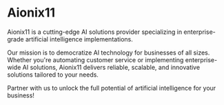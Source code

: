 # Aionix11

Aionix11 is a cutting-edge AI solutions provider specializing in enterprise-grade artificial intelligence implementations.

Our mission is to democratize AI technology for businesses of all sizes. Whether you're automating customer service or implementing enterprise-wide AI solutions, Aionix11 delivers reliable, scalable, and innovative solutions tailored to your needs.

Partner with us to unlock the full potential of artificial intelligence for your business!
